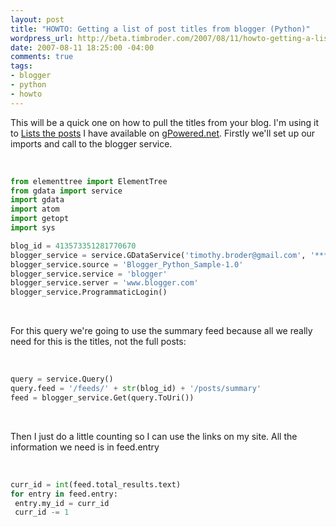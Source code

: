```yaml
--- 
layout: post
title: "HOWTO: Getting a list of post titles from blogger (Python)"
wordpress_url: http://beta.timbroder.com/2007/08/11/howto-getting-a-list-of-post-titles-from-blogger-python/
date: 2007-08-11 18:25:00 -04:00
comments: true
tags: 
- blogger
- python
- howto
---
```

This will be a quick one on how to pull the titles from your blog.  I'm using it to <a href="http://gpowered.net/g/postlist">Lists the posts</a> I have available on <a href="http://gpowered.net/g/">gPowered.net</a>.  Firstly we'll set up our imports and call to the blogger service.<br /><br />

``` python

from elementtree import ElementTree 
from gdata import service
import gdata
import atom
import getopt
import sys

blog_id = 413573351281770670
blogger_service = service.GDataService('timothy.broder@gmail.com', '*****')
blogger_service.source = 'Blogger_Python_Sample-1.0'
blogger_service.service = 'blogger'
blogger_service.server = 'www.blogger.com'
blogger_service.ProgrammaticLogin()
``` 
<br />

For this query we're going to use the summary feed because all we really need for this is the titles, not the full posts:<br /><br />
``` python

query = service.Query()
query.feed = '/feeds/' + str(blog_id) + '/posts/summary'
feed = blogger_service.Get(query.ToUri())
``` 
<br />

Then I just do a little counting so I can use the links on my site.  All the information we need is in feed.entry<br /><br />
``` python

curr_id = int(feed.total_results.text)
for entry in feed.entry:
 entry.my_id = curr_id
 curr_id -= 1
``` 
